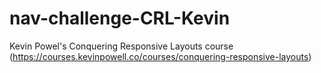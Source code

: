 # nav-challenge-CRL-Kevin
Kevin Powel's Conquering Responsive Layouts course (https://courses.kevinpowell.co/courses/conquering-responsive-layouts)
